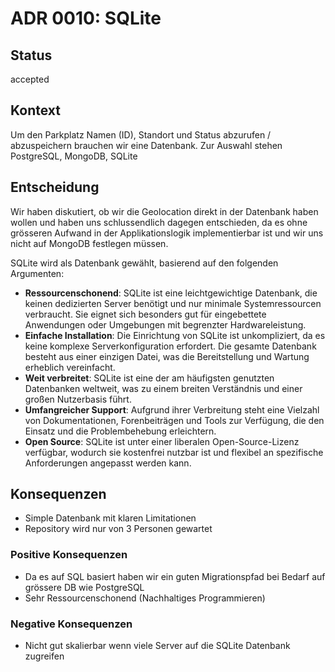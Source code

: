 # ADR 0010: SQLite

## Status

accepted

## Kontext

Um den Parkplatz Namen (ID), Standort und Status abzurufen / abzuspeichern brauchen wir eine Datenbank. Zur Auswahl stehen PostgreSQL, MongoDB, SQLite


## Entscheidung
Wir haben diskutiert, ob wir die Geolocation direkt in der Datenbank haben wollen und haben uns schlussendlich dagegen entschieden, da es ohne grösseren Aufwand in der Applikationslogik implementierbar ist und wir uns nicht auf MongoDB festlegen müssen. 

SQLite wird als Datenbank gewählt, basierend auf den folgenden Argumenten:

- **Ressourcenschonend**: SQLite ist eine leichtgewichtige Datenbank, die keinen dedizierten Server benötigt und nur minimale Systemressourcen verbraucht. Sie eignet sich besonders gut für eingebettete Anwendungen oder Umgebungen mit begrenzter Hardwareleistung.
- **Einfache Installation**: Die Einrichtung von SQLite ist unkompliziert, da es keine komplexe Serverkonfiguration erfordert. Die gesamte Datenbank besteht aus einer einzigen Datei, was die Bereitstellung und Wartung erheblich vereinfacht.
- **Weit verbreitet**: SQLite ist eine der am häufigsten genutzten Datenbanken weltweit, was zu einem breiten Verständnis und einer großen Nutzerbasis führt.
- **Umfangreicher Support**: Aufgrund ihrer Verbreitung steht eine Vielzahl von Dokumentationen, Forenbeiträgen und Tools zur Verfügung, die den Einsatz und die Problembehebung erleichtern.
- **Open Source**: SQLite ist unter einer liberalen Open-Source-Lizenz verfügbar, wodurch sie kostenfrei nutzbar ist und flexibel an spezifische Anforderungen angepasst werden kann.
## Konsequenzen
- Simple Datenbank mit klaren Limitationen
- Repository wird nur von 3 Personen gewartet

### Positive Konsequenzen
- Da es auf SQL basiert haben wir ein guten Migrationspfad bei Bedarf auf grössere DB wie PostgreSQL
- Sehr Ressourcenschonend (Nachhaltiges Programmieren)


### Negative Konsequenzen
- Nicht gut skalierbar wenn viele Server auf die SQLite Datenbank zugreifen


